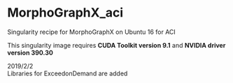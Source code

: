 # MorphoGraphX_aci
Singularity recipe for MorphoGraphX on Ubuntu 16 for ACI  

This singularity image requires **CUDA Toolkit version 9.1** and **NVIDIA driver version 390.30**

2019/2/2  
Libraries for ExceedonDemand are added
